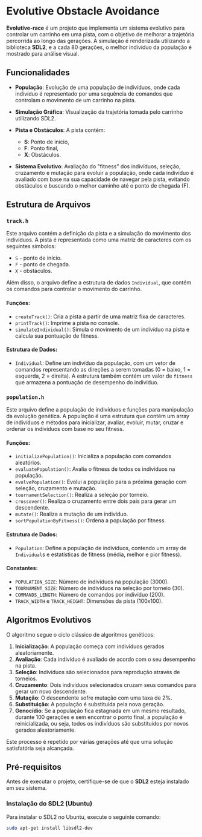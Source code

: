 # Evolutive Obstacle Avoidance 

**Evolutive-race** é um projeto que implementa um sistema evolutivo para controlar um carrinho em uma pista, com o objetivo de melhorar a trajetória percorrida ao longo das gerações. A simulação é renderizada utilizando a biblioteca **SDL2**, e a cada 80 gerações, o melhor indivíduo da população é mostrado para análise visual.

## Funcionalidades

- **População**: Evolução de uma população de indivíduos, onde cada indivíduo é representado por uma sequência de comandos que controlam o movimento de um carrinho na pista.
 
- **Simulação Gráfica**: Visualização da trajetória tomada pelo carrinho utilizando SDL2.
 
- **Pista e Obstáculos**: A pista contém:
  - **S**: Ponto de início,
  - **F**: Ponto final,
  - **X**: Obstáculos.

- **Sistema Evolutivo**: Avaliação do "fitness" dos indivíduos, seleção, cruzamento e mutação para evoluir a população, onde cada indivíduo é avaliado com base na sua capacidade de navegar pela pista, evitando obstáculos e buscando o melhor caminho até o ponto de chegada (F).

## Estrutura de Arquivos

### `track.h`
Este arquivo contém a definição da pista e a simulação do movimento dos indivíduos. A pista é representada como uma matriz de caracteres com os seguintes símbolos:
- `S` - ponto de início.
- `F` - ponto de chegada.
- `X` - obstáculos.

Além disso, o arquivo define a estrutura de dados `Individual`, que contém os comandos para controlar o movimento do carrinho.

#### Funções:
- `createTrack()`: Cria a pista a partir de uma matriz fixa de caracteres.
- `printTrack()`: Imprime a pista no console.
- `simulateIndividual()`: Simula o movimento de um indivíduo na pista e calcula sua pontuação de fitness.

#### Estrutura de Dados:
- `Individual`: Define um indivíduo da população, com um vetor de comandos representando as direções a serem tomadas (0 = baixo, 1 = esquerda, 2 = direita). A estrutura também contém um valor de `fitness` que armazena a pontuação de desempenho do indivíduo.

### `population.h`
Este arquivo define a população de indivíduos e funções para manipulação da evolução genética. A população é uma estrutura que contém um array de indivíduos e métodos para inicializar, avaliar, evoluir, mutar, cruzar e ordenar os indivíduos com base no seu fitness.

#### Funções:
- `initializePopulation()`: Inicializa a população com comandos aleatórios.
- `evaluatePopulation()`: Avalia o fitness de todos os indivíduos na população.
- `evolvePopulation()`: Evolui a população para a próxima geração com seleção, cruzamento e mutação.
- `tournamentSelection()`: Realiza a seleção por torneio.
- `crossover()`: Realiza o cruzamento entre dois pais para gerar um descendente.
- `mutate()`: Realiza a mutação de um indivíduo.
- `sortPopulationByFitness()`: Ordena a população por fitness.

#### Estrutura de Dados:
- `Population`: Define a população de indivíduos, contendo um array de `Individual`s e estatísticas de fitness (média, melhor e pior fitness).

#### Constantes:
- `POPULATION_SIZE`: Número de indivíduos na população (3000).
- `TOURNAMENT_SIZE`: Número de indivíduos na seleção por torneio (30).
- `COMMANDS_LENGTH`: Número de comandos por indivíduo (200).
- `TRACK_WIDTH` e `TRACK_HEIGHT`: Dimensões da pista (100x100).

## Algoritmos Evolutivos

O algoritmo segue o ciclo clássico de algoritmos genéticos:

1. **Inicialização**: A população começa com indivíduos gerados aleatoriamente.
2. **Avaliação**: Cada indivíduo é avaliado de acordo com o seu desempenho na pista.
3. **Seleção**: Indivíduos são selecionados para reprodução através de torneios.
4. **Cruzamento**: Dois indivíduos selecionados cruzam seus comandos para gerar um novo descendente.
5. **Mutação**: O descendente sofre mutação com uma taxa de 2%.
6. **Substituição**: A população é substituída pela nova geração.
7. **Genocídio**: Se a população fica estagnada em um mesmo resultado, durante 100 gerações e sem encontrar o ponto final, a população é reinicializada, ou seja, todos os indivíduos são substituidos por novos gerados aleatoriamente.

Este processo é repetido por várias gerações até que uma solução satisfatória seja alcançada.

## Pré-requisitos

Antes de executar o projeto, certifique-se de que o **SDL2** esteja instalado em seu sistema.

### Instalação do SDL2 (Ubuntu)

Para instalar o SDL2 no Ubuntu, execute o seguinte comando:

```bash
sudo apt-get install libsdl2-dev


